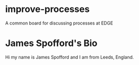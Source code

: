 # improve-processes
A common board for discussing processes at EDGE

# James Spofford's Bio
Hi my name is James Spofford and I am from Leeds, England.
